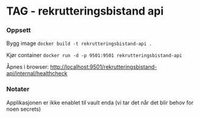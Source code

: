 # TAG - rekrutteringsbistand api


### Oppsett

Bygg image
`docker build -t rekrutteringsbistand-api .`

Kjør container
`docker run -d -p 9501:9501 rekrutteringsbistand-api`

Åpnes i browser: [http://localhost:9501/rekrutteringsbistand-api/internal/healthcheck](http://localhost:9501/rekrutteringsbistand-api/internal/healthcheck)

### Notater
Applikasjonen er ikke enablet til vault enda (vi tar det når det blir behov for noen secrets)
